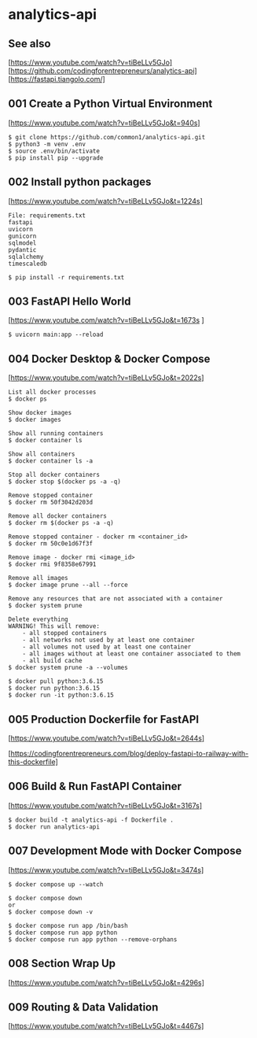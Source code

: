 # analytics-api

## See also

[https://www.youtube.com/watch?v=tiBeLLv5GJo]
[https://github.com/codingforentrepreneurs/analytics-api]
[https://fastapi.tiangolo.com/]

## 001 Create a Python Virtual Environment

[https://www.youtube.com/watch?v=tiBeLLv5GJo&t=940s]

```
$ git clone https://github.com/common1/analytics-api.git
$ python3 -m venv .env
$ source .env/bin/activate
$ pip install pip --upgrade
```
## 002 Install python packages

[https://www.youtube.com/watch?v=tiBeLLv5GJo&t=1224s]

```
File: requirements.txt
fastapi
uvicorn
gunicorn
sqlmodel
pydantic
sqlalchemy
timescaledb

$ pip install -r requirements.txt
```
## 003 FastAPI Hello World

[https://www.youtube.com/watch?v=tiBeLLv5GJo&t=1673s
]
```
$ uvicorn main:app --reload
```

## 004 Docker Desktop & Docker Compose

[https://www.youtube.com/watch?v=tiBeLLv5GJo&t=2022s]

```
List all docker processes
$ docker ps

Show docker images
$ docker images

Show all running containers
$ docker container ls

Show all containers
$ docker container ls -a

Stop all docker containers
$ docker stop $(docker ps -a -q)

Remove stopped container
$ docker rm 50f3042d203d

Remove all docker containers
$ docker rm $(docker ps -a -q)

Remove stopped container - docker rm <container_id>
$ docker rm 50c0e1d67f3f

Remove image - docker rmi <image_id>
$ docker rmi 9f8358e67991

Remove all images
$ docker image prune --all --force

Remove any resources that are not associated with a container
$ docker system prune

Delete everything
WARNING! This will remove:
    - all stopped containers
    - all networks not used by at least one container
    - all volumes not used by at least one container
    - all images without at least one container associated to them
    - all build cache
$ docker system prune -a --volumes

$ docker pull python:3.6.15
$ docker run python:3.6.15
$ docker run -it python:3.6.15
```

## 005 Production Dockerfile for FastAPI

[https://www.youtube.com/watch?v=tiBeLLv5GJo&t=2644s]

[https://codingforentrepreneurs.com/blog/deploy-fastapi-to-railway-with-this-dockerfile]

## 006  Build & Run FastAPI Container

[https://www.youtube.com/watch?v=tiBeLLv5GJo&t=3167s]

```
$ docker build -t analytics-api -f Dockerfile .
$ docker run analytics-api
```

## 007 Development Mode with Docker Compose

[https://www.youtube.com/watch?v=tiBeLLv5GJo&t=3474s]

```
$ docker compose up --watch

$ docker compose down
or
$ docker compose down -v

$ docker compose run app /bin/bash
$ docker compose run app python
$ docker compose run app python --remove-orphans
```

## 008 Section Wrap Up

[https://www.youtube.com/watch?v=tiBeLLv5GJo&t=4296s]

## 009 Routing & Data Validation

[https://www.youtube.com/watch?v=tiBeLLv5GJo&t=4467s]

